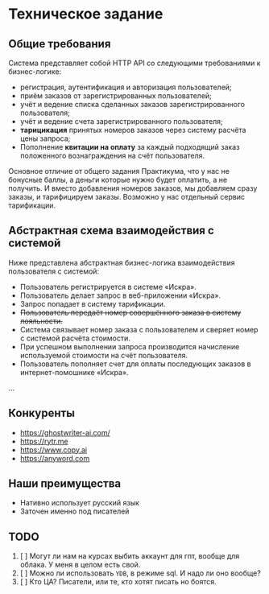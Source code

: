 # Техническое задание

## Общие требования

Система представляет собой HTTP API со следующими требованиями к бизнес-логике:

+ регистрация, аутентификация и авторизация пользователей;
+ приём заказов от зарегистрированных пользователей;
+ учёт и ведение списка сделанных заказов зарегистрированного пользователя;
+ учёт и ведение счета зарегистрированного пользователя;
+ **тарицикация** принятых номеров заказов через систему расчёта цены запроса;
+ Пополнение **квитации на оплату** за каждый подходящий заказ положенного вознаграждения на счёт пользователя.

Основное отличие от общего задания Практикума, что у нас не бонусные баллы, а деньги которые нужно будет оплатить, а не получить. И вместо добавления номеров заказов, мы добавляем сразу заказы, и тарифицируем заказы. Возможно у нас отдельный сервис тарификации.

## Абстрактная схема взаимодействия с системой

Ниже представлена абстрактная бизнес-логика взаимодействия пользователя с системой:

+ Пользователь регистрируется в системе «Искра».
+ Пользователь делает запрос в веб-приложении «Искра».
+ Запрос попадает в систему тарификации.
+ ~~Пользователь передаёт номер совершённого заказа в систему лояльности.~~
+ Система связывает номер заказа с пользователем и сверяет номер с системой расчёта стоимости.
+ При успешном выполнении запроса производится начисление используемой стоимости на счёт пользователя.
+ Пользователь пополняет счет для оплаты последующих заказов в интернет-помошнике «Искра».

...

## Конкуренты

+ https://ghostwriter-ai.com/
+ https://rytr.me
+ https://www.copy.ai
+ https://anyword.com

## Наши преимущества

+ Нативно использует русский язык
+ Заточен именно под писателей


## TODO

1. [ ] Могут ли нам на курсах выбить аккаунт для гпт, вообще для облака. У меня в целом есть свой.
2. [ ] Можно ли использовать `YDB`, в режиме sql. И надо ли оно вообще?
3. [ ] Кто ЦА? Писатели, или те, кто хотят писать но боятся. 
